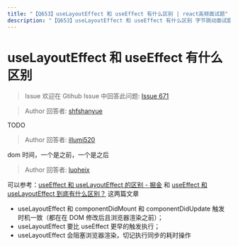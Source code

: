```yaml
---
title: "【Q653】useLayoutEffect 和 useEffect 有什么区别 | react高频面试题"
description: "【Q653】useLayoutEffect 和 useEffect 有什么区别 字节跳动面试题、阿里腾讯面试题、美团小米面试题。"
---
```


# useLayoutEffect 和 useEffect 有什么区别

> Issue
> 欢迎在 Gtihub Issue 中回答此问题: [Issue 671](https://github.com/shfshanyue/Daily-Question/issues/671)

> Author
> 回答者: [shfshanyue](https://github.com/shfshanyue)

TODO

> Author
> 回答者: [illumi520](https://github.com/illumi520)

dom 时间，一个是之前，一个是之后

> Author
> 回答者: [luoheix](https://github.com/luoheix)

可以参考：[useEffect 和 useLayoutEffect 的区别 - 掘金](https://juejin.cn/post/6844904008402862094) 和 [useEffect 和 useLayoutEffect 到底有什么区别？](https://github.com/yaofly2012/note/issues/149#issuecomment-660593917) 这两篇文章

- useLayoutEffect 和 componentDidMount 和 componentDidUpdate 触发时机一致（都在在 DOM 修改后且浏览器渲染之前）；
- useLayoutEffect 要比 useEffect 更早的触发执行；
- useLayoutEffect 会阻塞浏览器渲染，切记执行同步的耗时操作
